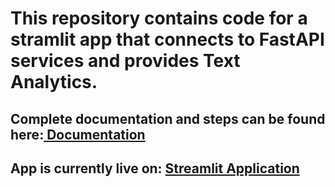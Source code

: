 # This repository contains code for a stramlit app that connects to FastAPI services and provides Text Analytics.

## Complete documentation and steps can be found here:<a href="https://codelabs-preview.appspot.com/?file_id=1fXcMxQ0xzadWHcXR7CVjfz2eqVMfA0GcIyjZmFc4BPw#0"> Documentation </a>

## App is currently live on: <a href="https://share.streamlit.io/kartikkumar7/text-analysis-streamlit/main/ui.py"> Streamlit Application</a>
